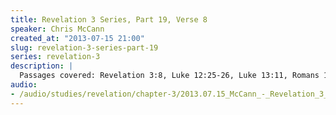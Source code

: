 ```yaml
--- 
title: Revelation 3 Series, Part 19, Verse 8
speaker: Chris McCann
created_at: "2013-07-15 21:00"
slug: revelation-3-series-part-19
series: revelation-3
description: |
  Passages covered: Revelation 3:8, Luke 12:25-26, Luke 13:11, Romans 1:16.
audio: 
- /audio/studies/revelation/chapter-3/2013.07.15_McCann_-_Revelation_3_Series_Part_19.yaml
---
```

